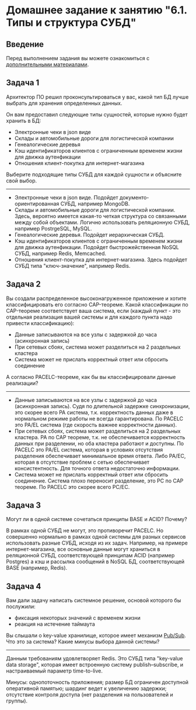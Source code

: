 # Домашнее задание к занятию "6.1. Типы и структура СУБД"

## Введение

Перед выполнением задания вы можете ознакомиться с 
[дополнительными материалами](https://github.com/netology-code/virt-homeworks/tree/master/additional/README.md).

## Задача 1

Архитектор ПО решил проконсультироваться у вас, какой тип БД 
лучше выбрать для хранения определенных данных.

Он вам предоставил следующие типы сущностей, которые нужно будет хранить в БД:

- Электронные чеки в json виде
- Склады и автомобильные дороги для логистической компании
- Генеалогические деревья
- Кэш идентификаторов клиентов с ограниченным временем жизни для движка аутенфикации
- Отношения клиент-покупка для интернет-магазина

Выберите подходящие типы СУБД для каждой сущности и объясните свой выбор.

---

- Электронные чеки в json виде. Подойдет документо-ориентированная СУБД, например MongoDB.
- Склады и автомобильные дороги для логистической компании. Здесь, вероятно имеется какая-то четкая структура со связанными между собой объектами. Логично использовать реляционную СУБД, например PostrgeSQL, MySQL.
- Генеалогические деревья. Подойдет иерархическая СУБД.
- Кэш идентификаторов клиентов с ограниченным временем жизни для движка аутенфикации. Подойдет быстрожейственная NoSQL СУБД, например Redis, Memcached.
- Отношения клиент-покупка для интернет-магазина. Здесь подойдет СУБД типа "ключ-значение", например Redis.

## Задача 2

Вы создали распределенное высоконагруженное приложение и хотите классифицировать его согласно 
CAP-теореме. Какой классификации по CAP-теореме соответствует ваша система, если 
(каждый пункт - это отдельная реализация вашей системы и для каждого пункта надо привести классификацию):

- Данные записываются на все узлы с задержкой до часа (асинхронная запись)
- При сетевых сбоях, система может разделиться на 2 раздельных кластера
- Система может не прислать корректный ответ или сбросить соединение

А согласно PACELC-теореме, как бы вы классифицировали данные реализации?

---

- Данные записываются на все узлы с задержкой до часа (асинхронная запись). Судя по длительной задержке синхронизации, это скорее всего PA система, т.к. корректность данных даже в нормальном режиме работы не всегда гарантирована. По PACELC это PA/EL система (где скорость важнее корректности данных).
- При сетевых сбоях, система может разделиться на 2 раздельных кластера. PA по CAP теореме, т.к. не обеспечивается корректность данных при разделении, но оба кластера работают и доступны. По PACELC это PA/EL система, которая в условиях отсутствия разделения обеспечивает минимальное время ответа. Либо PA/EС, которая в отсутствие проблем с сетью обеспечивает консистентность. Для точного ответа недостаточно информации.
- Система может не прислать корректный ответ или сбросить соединение. Система плохо переносит разделение, это PC по CAP теореме. По PACELC это скорее всего PC/EC.


## Задача 3

Могут ли в одной системе сочетаться принципы BASE и ACID? Почему?

В рамках одной СУБД не могут, это противоречит PACELC. Но совершенно нормально в рамках одной системы для разных сервисов использовать разные СУБД, исходя из их задач. Например, на примере интернет-магазина, все основные данные могут храниться в реляционной СУБД, соответствующей принципам ACID (например Postgres) а кэш и рассылка сообщений в NoSQL БД, соответствующей BASE (например, Redis).

## Задача 4

Вам дали задачу написать системное решение, основой которого бы послужили:

- фиксация некоторых значений с временем жизни
- реакция на истечение таймаута

Вы слышали о key-value хранилище, которое имеет механизм [Pub/Sub](https://habr.com/ru/post/278237/). 
Что это за система? Какие минусы выбора данной системы?

---

Данным требованиям удовлетворяет Redis. Это СУБД типа "key-value data storage", которая имеет встроенную систему publish–subscribe, и настраиваемый параметр time-to-live.

Минусы: однопоточность приложения; размер БД ограничен доступной оперативной памятью; шардинг ведет к увеличению задержки; отсутствие контроля доступа (нет разделения на пользователей и группы).
